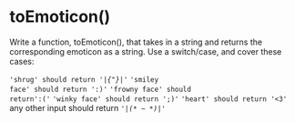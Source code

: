 <h1>toEmoticon()</h1>

<p>Write a function, toEmoticon(), that takes in a string and returns the corresponding emoticon as a string. Use a switch/case, and cover these cases:<P>

<code>'shrug' should return '|_{"}_|'</code>
<code>'smiley face' should return ':)'</code>
<code>'frowny face' should return':('</code>
<code>'winky face' should return ';)'</code>
<code>'heart' should return '<3'</code>
any other input should return <code>'|_(* ~ *)_|'</code>
